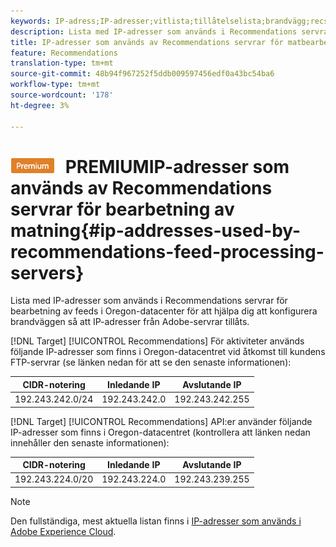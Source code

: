 ```yaml
---
keywords: IP-adress;IP-adresser;vitlista;tillåtelselista;brandvägg;recs;feed;servrar;adobe marketing cloud;rekommendationer
description: Lista med IP-adresser som används i Recommendations servrar för bearbetning av feeds i Oregon-datacenter för att hjälpa dig att konfigurera brandväggen så att IP-adresser från Adobe-servrar tillåts.
title: IP-adresser som används av Recommendations servrar för matbearbetning
feature: Recommendations
translation-type: tm+mt
source-git-commit: 48b94f967252f5ddb009597456edf0a43bc54ba6
workflow-type: tm+mt
source-wordcount: '178'
ht-degree: 3%

---
```



# ![](/help/assets/premium.png) PREMIUMIP-adresser som används av Recommendations servrar för bearbetning av matning{#ip-addresses-used-by-recommendations-feed-processing-servers}

Lista med IP-adresser som används i Recommendations servrar för bearbetning av feeds i Oregon-datacenter för att hjälpa dig att konfigurera brandväggen så att IP-adresser från Adobe-servrar tillåts.

[!DNL Target] [!UICONTROL Recommendations] För aktiviteter används följande IP-adresser som finns i Oregon-datacentret vid åtkomst till kundens FTP-servrar (se länken nedan för att se den senaste informationen):

| CIDR-notering | Inledande IP | Avslutande IP |
|---|---|---|
| 192.243.242.0/24 | 192.243.242.0 | 192.243.242.255 |

[!DNL Target] [!UICONTROL Recommendations] API:er använder följande IP-adresser som finns i Oregon-datacentret (kontrollera att länken nedan innehåller den senaste informationen):

| CIDR-notering | Inledande IP | Avslutande IP |
|---|---|---|
| 192.243.224.0/20 | 192.243.224.0 | 192.243.239.255 |

>[!NOTE]
>
>Den fullständiga, mest aktuella listan finns i [IP-adresser som används i Adobe Experience Cloud](https://helpx.adobe.com/analytics/kb/adobe-ip-addresses.html).

